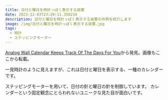 ```yaml
---
title: 日付と曜日を時計っぽく表示する装置
date: 2023-12-03T23:29:11.350234
description: 日付と曜日を時計っぽく表示する装置の作例を紹介します
image: /img/日付と曜日を時計っぽく表示する装置.jpg
tags:
  - 時計
  - ステッピングモーター
---
```

[Analog Wall Calendar Keeps Track Of The Days For You](https://hackaday.com/2023/11/23/analog-wall-calendar-keeps-track-of-the-days-for-you/)から発見。画像もここから転載。

一見時計のように見えますが、これは日付と曜日を表示する、一種のカレンダーです。

ステッピングモーターを用いて、日付の針と曜日の針を制御しています。
カレンダーという固定観念にとらわれないユニークな見た目が面白いです。



